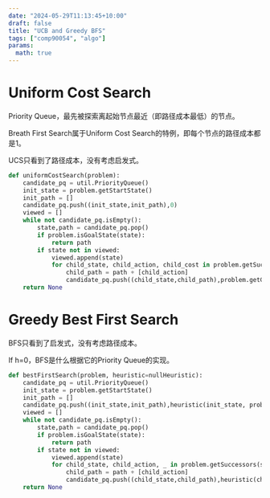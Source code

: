 ```yaml
---
date: "2024-05-29T11:13:45+10:00"
draft: false
title: "UCB and Greedy BFS"
tags: ["comp90054", "algo"]
params:
  math: true
---
```


# Uniform Cost Search

Priority Queue，最先被探索离起始节点最近（即路径成本最低）的节点。


Breath First Search属于Uniform Cost Search的特例，即每个节点的路径成本都是1。


UCS只看到了路径成本，没有考虑启发式。

```python
def uniformCostSearch(problem):
    candidate_pq = util.PriorityQueue()
    init_state = problem.getStartState()
    init_path = []
    candidate_pq.push((init_state,init_path),0)
    viewed = []
    while not candidate_pq.isEmpty():
        state,path = candidate_pq.pop()
        if problem.isGoalState(state):
            return path
        if state not in viewed:
            viewed.append(state)
            for child_state, child_action, child_cost in problem.getSuccessors(state):
                child_path = path + [child_action]
                candidate_pq.push((child_state,child_path),problem.getCostOfActions(child_path))
    return None
```

# Greedy Best First Search

BFS只看到了启发式，没有考虑路径成本。

If h=0，BFS是什么根据它的Priority Queue的实现。

```python
def bestFirstSearch(problem, heuristic=nullHeuristic):
    candidate_pq = util.PriorityQueue()
    init_state = problem.getStartState()
    init_path = []
    candidate_pq.push((init_state,init_path),heuristic(init_state, problem))
    viewed = []
    while not candidate_pq.isEmpty():
        state,path = candidate_pq.pop()
        if problem.isGoalState(state):
            return path
        if state not in viewed:
            viewed.append(state)
            for child_state, child_action, _ in problem.getSuccessors(state): # ignore cost as we are blind
                child_path = path + [child_action]
                candidate_pq.push((child_state,child_path),heuristic(child_state, problem))
    return None
```